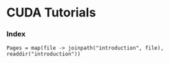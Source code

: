 # CUDA Tutorials

### Index

```@index
Pages = map(file -> joinpath("introduction", file), readdir("introduction"))
```